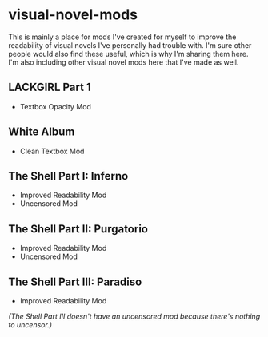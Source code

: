 # visual-novel-mods
This is mainly a place for mods I've created for myself to improve the readability of visual novels I've personally had trouble with. I'm sure other people would also find these useful, which is why I'm sharing them here. I'm also including other visual novel mods here that I've made as well.


## LACKGIRL Part 1
- Textbox Opacity Mod

## White Album
- Clean Textbox Mod

## The Shell Part I: Inferno
- Improved Readability Mod
- Uncensored Mod

## The Shell Part II: Purgatorio
- Improved Readability Mod
- Uncensored Mod

## The Shell Part III: Paradiso
- Improved Readability Mod

*(The Shell Part III doesn't have an uncensored mod because there's nothing to uncensor.)*